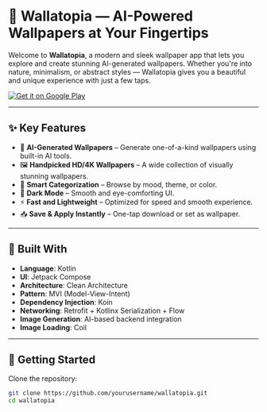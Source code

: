 # 📱 Wallatopia — AI-Powered Wallpapers at Your Fingertips

Welcome to **Wallatopia**, a modern and sleek wallpaper app that lets you explore and create stunning AI-generated wallpapers. Whether you're into nature, minimalism, or abstract styles — Wallatopia gives you a beautiful and unique experience with just a few taps.

[![Get it on Google Play](https://img.shields.io/badge/Get%20it%20on%20Google%20Play-000?logo=google-play&logoColor=white&style=for-the-badge)](https://play.google.com/store/apps/details?id=uz.droid.wallatopia)

---

## ✨ Key Features

- 🤖 **AI-Generated Wallpapers** – Generate one-of-a-kind wallpapers using built-in AI tools.
- 🖼 **Handpicked HD/4K Wallpapers** – A wide collection of visually stunning wallpapers.
- 🧠 **Smart Categorization** – Browse by mood, theme, or color.
- 🌙 **Dark Mode** – Smooth and eye-comforting UI.
- ⚡️ **Fast and Lightweight** – Optimized for speed and smooth experience.
- 📥 **Save & Apply Instantly** – One-tap download or set as wallpaper.

---

## 🧠 Built With

- **Language**: Kotlin
- **UI**: Jetpack Compose
- **Architecture**: Clean Architecture
- **Pattern**: MVI (Model-View-Intent)
- **Dependency Injection**: Koin
- **Networking**: Retrofit + Kotlinx Serialization + Flow
- **Image Generation**: AI-based backend integration
- **Image Loading**: Coil

---

## 🚀 Getting Started

Clone the repository:

```bash
git clone https://github.com/yourusername/wallatopia.git
cd wallatopia
